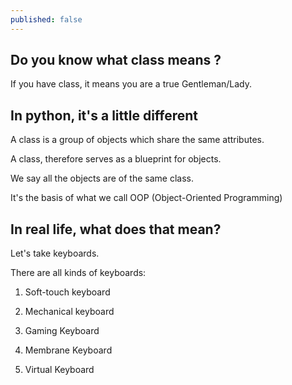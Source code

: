 ```yaml
---
published: false
---
```

## Do you know what class means ?

If you have class, it means you are a true Gentleman/Lady.

## In python, it's a little different
A class is a group of objects which share the same attributes.

A class, therefore serves as a blueprint for objects.

We say all the objects are of the same class.

It's the basis of what we call OOP (Object-Oriented Programming)

## In real life, what does that mean?
Let's take keyboards.

There are all kinds of keyboards:

1. Soft-touch keyboard

2. Mechanical keyboard

3. Gaming Keyboard

4. Membrane Keyboard

5. Virtual Keyboard